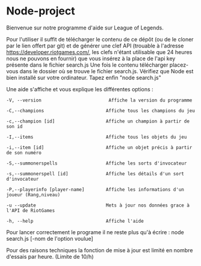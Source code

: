 # Node-project

Bienvenue sur notre programme d'aide sur League of Legends.

Pour l'utiliser il suffit de télécharger le contenu de ce dépôt (ou de le cloner par le lien offert par git) et de générer une clef API (trouable à l'adresse https://developer.riotgames.com/, les clefs n'étant utilisable que 24 heures nous ne pouvons en fournir) que vous insérez à la place de l'api key présente dans le fichier search.js
Une fois le contenu télécharger placez-vous dans le dossier où se trouve le fichier search.js.
Vérifiez que Node est bien installé sur votre ordinateur.
Tapez enfin "node search.js"

Une aide s'affiche et vous explique les différentes options : 

    -V, --version                         Affiche la version du programme
   
    -C,--champions                       Affiche tous les champions du jeu
    
    -c,--champion [id]                   Affiche un champion à partir de son id
    
    -I,--items                           Affiche tous les objets du jeu
    
    -i,--item [id]                       Affiche un objet précis à partir de son numéro
    
    -S,--summonerspells                  Affiche les sorts d'invocateur
    
    -s,--summonerspell [id]              Affiche les détails d'un sort d'invocateur
    
    -P,--playerinfo [player-name]        Affiche les informations d'un joueur (Rang,niveau)
    
    -u --update                          Mets à jour nos données grace à l'API de RiotGames
    
    -h, --help                           Affiche l'aide
    
Pour lancer correctement le programe il ne reste plus qu'à écrire : node search.js [-nom de l'option voulue]

Pour des raisons techniques la fonction de mise à jour est limité en nombre d'essais par heure. (Limite de 10/h)
